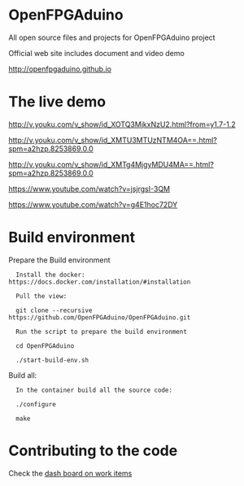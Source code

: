 # OpenFPGAduino
All open source files and projects for OpenFPGAduino project

Official web site includes document and video demo

http://openfpgaduino.github.io

# The live demo

http://v.youku.com/v_show/id_XOTQ3MjkxNzU2.html?from=y1.7-1.2

http://v.youku.com/v_show/id_XMTU3MTUzNTM4OA==.html?spm=a2hzp.8253869.0.0

http://v.youku.com/v_show/id_XMTg4MjgyMDU4MA==.html?spm=a2hzp.8253869.0.0

https://www.youtube.com/watch?v=jsjrgsI-3QM

https://www.youtube.com/watch?v=g4E1hoc72DY

# Build environment

Prepare the Build environment

      Install the docker: https://docs.docker.com/installation/#installation

      Pull the view:
      
      git clone --recursive https://github.com/OpenFPGAduino/OpenFPGAduino.git

      Run the script to prepare the build environment
      
      cd OpenFPGAduino
      
      ./start-build-env.sh

Build all:

      In the container build all the source code:

      ./configure

      make

# Contributing to the code
Check the [dash board on work items](https://waffle.io/OpenFPGAduino/OpenFPGAduino)